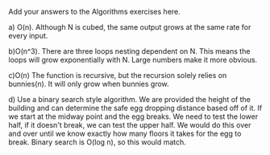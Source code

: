 Add your answers to the Algorithms exercises here.

a) O(n).
Although N is cubed, the same output grows at the same rate for every input.

b)O(n^3).
There are three loops nesting dependent on N. This means the loops will grow exponentially with N. Large numbers make it more obvious.

c)O(n)
The function is recursive, but the recursion solely relies on bunnies(n). It will only grow when bunnies grow.

d) Use a binary search style algorithm.
We are provided the height of the building and can determine the safe egg dropping distance based off of it. If we start at the midway point and the egg breaks. We need to test the lower half, if it doesn't break, we can test the upper half. We would do this over and over until we know exactly how many floors it takes for the egg to break.
Binary search is O(log n), so this would match.
